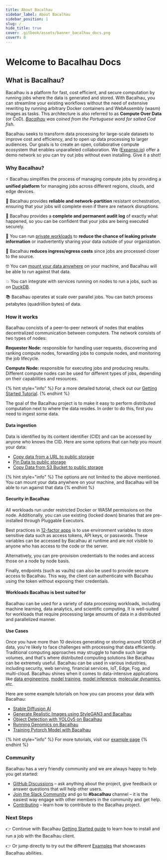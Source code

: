```yaml
---
title: About Bacalhau
sidebar_label: About Bacalhau
sidebar_position: 1
slug: /
hide_title: true
cover: .gitbook/assets/banner_bacalhau_docs.png
coverY: 0
---
```


# Welcome to Bacalhau Docs

## What is Bacalhau?

Bacalhau is a platform for fast, cost efficient, and secure computation by running jobs where the data is generated and stored. With Bacalhau, you can streamline your existing workflows without the need of extensive rewriting by running arbitrary Docker containers and WebAssembly (wasm) images as tasks. This architecture is also referred to as **Compute Over Data** (or CoD). [_Bacalhau_](https://translate.google.com/?sl=pt\&tl=en\&text=bacalhau\&op=translate) _was coined from the Portuguese word for salted Cod fish_.

Bacalhau seeks to transform data processing for large-scale datasets to improve cost and efficiency, and to open up data processing to larger audiences. Our goals is to create an open, collaborative compute ecosystem that enables unparalleled collaboration. We ([Expanso.io](https://expanso.io)) offer a demo network so you can try out jobs without even installing. Give it a shot!

### Why Bacalhau?

⚡️ Bacalhau simplifies the process of managing compute jobs by providing a **unified platform** for managing jobs across different regions, clouds, and edge devices.

🤝 Bacalhau provides **reliable and network-partition** resistant orchestration, ensuring that your jobs will complete even if there are network disruptions.

🚨 Bacalhau provides a **complete and permanent audit log** of exactly what happened, so you can be confident that your jobs are being executed securely.

🔐 You can run [private workloads](setting-up/networking-instructions/private-cluster.md) to **reduce the chance of leaking private information** or inadvertently sharing your data outside of your organization.

💸 Bacalhau **reduces ingress/egress costs** since jobs are processed closer to the source.

🤓 You can [mount your data anywhere](./#data-ingestion) on your machine, and Bacalhau will be able to run against that data.

💥 You can integrate with services running on nodes to run a jobs, such as on [DuckDB](examples/data-engineering/index.md).

📚 Bacalhau operates at scale over parallel jobs. You can batch process petabytes (quadrillion bytes) of data.

### How it works

Bacalhau concists of a peer-to-peer network of nodes that enables decentralized communication between computers. The network consists of two types of nodes:

**Requester Node:** responsible for handling user requests, discovering and ranking compute nodes, forwarding jobs to compute nodes, and monitoring the job lifecycle.

**Compute Node:** responsible for executing jobs and producing results. Different compute nodes can be used for different types of jobs, depending on their capabilities and resources.

{% hint style="info" %}
For a more detailed tutorial, check out our [Getting Started Tutorial](broken-reference).
{% endhint %}

The goal of the Bacalhau project is to make it easy to perform distributed computation next to where the data resides. In order to do this, first you need to ingest some data.

#### Data ingestion

Data is identified by its content identifier (CID) and can be accessed by anyone who knows the CID. Here are some options that can help you mount your data:

* [Copy data from a URL to public storage](setting-up/data-ingestion/from-url.md)
* [Pin Data to public storage](setting-up/data-ingestion/pin.md)
* [Copy Data from S3 Bucket to public storage](setting-up/data-ingestion/s3.md)

{% hint style="info" %}
The options are not limited to the above mentioned. You can mount your data anywhere on your machine, and Bacalhau will be able to run against that data
{% endhint %}

#### Security in Bacalhau

All workloads run under restricted Docker or WASM permissions on the node. Additionally, you can use existing (locked down) binaries that are pre-installed through Pluggable Executors.

Best practices in [12-factor apps](https://12factor.net/) is to use environment variables to store sensitive data such as access tokens, API keys, or passwords. These variables can be accessed by Bacalhau at runtime and are not visible to anyone who has access to the code or the server.

Alternatively, you can pre-provision credentials to the nodes and access those on a node by node basis.

Finally, endpoints (such as vaults) can also be used to provide secure access to Bacalhau. This way, the client can authenticate with Bacalhau using the token without exposing their credentials.

#### Workloads Bacalhau is best suited for

Bacalhau can be used for a variety of data processing workloads, including machine learning, data analytics, and scientific computing. It is well-suited for workloads that require processing large amounts of data in a distributed and parallelized manner.

#### Use Cases

Once you have more than 10 devices generating or storing around 100GB of data, you're likely to face challenges with processing that data efficiently. Traditional computing approaches may struggle to handle such large volumes, and that's where distributed computing solutions like Bacalhau can be extremely useful. Bacalhau can be used in various industries, including security, web serving, financial services, IoT, Edge, Fog, and multi-cloud. Bacalhau shines when it comes to data-intensive applications like [data engineering](examples/data-engineering/), [model training](examples/model-training/), [model inference](examples/model-inference/), [molecular dynamics](examples/molecular-dynamics/), etc.

Here are some example tutorials on how you can process your data with Bacalhau:

* [Stable Diffusion AI](examples/model-inference/stable-diffusion-gpu/index.md)
* [Generate Realistic Images using StyleGAN3 and Bacalhau](examples/model-inference/stylegan3/index.md)
* [Object Detection with YOLOv5 on Bacalhau](examples/model-inference/object-detection-yolo5/index.md)
* [Running Genomics on Bacalhau](examples/molecular-dynamics/index-3.md)
* [Training Pytorch Model with Bacalhau](examples/model-training/training-pytorch-model/index.md)

{% hint style="info" %}
For more tutorials, visit our [example page](broken-reference)
{% endhint %}

### Community

Bacalhau has a very friendly community and we are always happy to help you get started:

* [GitHub Discussions](https://github.com/bacalhau-project/bacalhau/discussions) – ask anything about the project, give feedback or answer questions that will help other users.
* [Join the Slack Community](https://bit.ly/bacalhau-project-slack) and go to **#bacalhau** channel – it is the easiest way engage with other members in the community and get help.
* [Contributing](community/ways-to-contribute.md) – learn how to contribute to the Bacalhau project.

### Next Steps

👉 Continue with Bacalhau [Getting Started guide](broken-reference) to learn how to install and run a job with the Bacalhau client.

👉 Or jump directly to try out the different [Examples](broken-reference) that showcases Bacalhau abilities.
